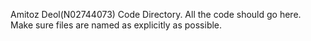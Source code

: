 Amitoz Deol(N02744073)
Code Directory. All the code should go here. Make sure files are named as explicitly as possible.

